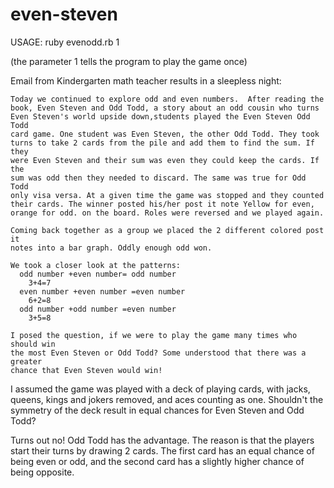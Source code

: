 # even-steven

USAGE: ruby evenodd.rb 1

(the parameter 1 tells the program to play the game once)

Email from Kindergarten math teacher results in a sleepless night:

    Today we continued to explore odd and even numbers.  After reading the 
    book, Even Steven and Odd Todd, a story about an odd cousin who turns 
    Even Steven's world upside down,students played the Even Steven Odd Todd 
    card game. One student was Even Steven, the other Odd Todd. They took 
    turns to take 2 cards from the pile and add them to find the sum. If they 
    were Even Steven and their sum was even they could keep the cards. If the 
    sum was odd then they needed to discard. The same was true for Odd Todd 
    only visa versa. At a given time the game was stopped and they counted 
    their cards. The winner posted his/her post it note Yellow for even, 
    orange for odd. on the board. Roles were reversed and we played again.

    Coming back together as a group we placed the 2 different colored post it 
    notes into a bar graph. Oddly enough odd won. 
    
    We took a closer look at the patterns:
      odd number +even number= odd number
        3+4=7
      even number +even number =even number
        6+2=8
      odd number +odd number =even number
        3+5=8

    I posed the question, if we were to play the game many times who should win 
    the most Even Steven or Odd Todd? Some understood that there was a greater 
    chance that Even Steven would win!

I assumed the game was played with a deck of playing cards, with jacks, queens, 
kings and jokers removed, and aces counting as one.  Shouldn't the symmetry of
the deck result in equal chances for Even Steven and Odd Todd?

Turns out no!  Odd Todd has the advantage.  The reason is that the players start
their turns by drawing 2 cards.  The first card has an equal chance of being even
or odd, and the second card has a slightly higher chance of being opposite.
